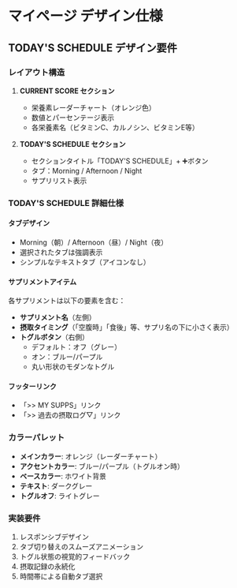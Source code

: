 # マイページ デザイン仕様

## TODAY'S SCHEDULE デザイン要件

### レイアウト構造
1. **CURRENT SCORE セクション**
   - 栄養素レーダーチャート（オレンジ色）
   - 数値とパーセンテージ表示
   - 各栄養素名（ビタミンC、カルノシン、ビタミンE等）

2. **TODAY'S SCHEDULE セクション**
   - セクションタイトル「TODAY'S SCHEDULE」+ ➕ボタン
   - タブ：Morning / Afternoon / Night
   - サプリリスト表示

### TODAY'S SCHEDULE 詳細仕様

#### タブデザイン
- Morning（朝）/ Afternoon（昼）/ Night（夜）
- 選択されたタブは強調表示
- シンプルなテキストタブ（アイコンなし）

#### サプリメントアイテム
各サプリメントは以下の要素を含む：
- **サプリメント名**（左側）
- **摂取タイミング**（「空腹時」「食後」等、サプリ名の下に小さく表示）
- **トグルボタン**（右側）
  - デフォルト：オフ（グレー）
  - オン：ブルー/パープル
  - 丸い形状のモダンなトグル

#### フッターリンク
- 「>> MY SUPPS」リンク
- 「>> 過去の摂取ログ▽」リンク

### カラーパレット
- **メインカラー**: オレンジ（レーダーチャート）
- **アクセントカラー**: ブルー/パープル（トグルオン時）
- **ベースカラー**: ホワイト背景
- **テキスト**: ダークグレー
- **トグルオフ**: ライトグレー

### 実装要件
1. レスポンシブデザイン
2. タブ切り替えのスムーズアニメーション
3. トグル状態の視覚的フィードバック
4. 摂取記録の永続化
5. 時間帯による自動タブ選択